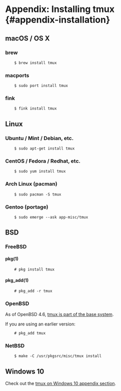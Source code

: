 # Appendix: Installing tmux {#appendix-installation}

## macOS / OS X

### brew

```
    $ brew install tmux
```
### macports

```
    $ sudo port install tmux
```
### fink

```
    $ fink install tmux
```
## Linux

### Ubuntu / Mint / Debian, etc.

```
    $ sudo apt-get install tmux
```
### CentOS / Fedora / Redhat, etc.

```
    $ sudo yum install tmux
```
### Arch Linux (pacman)

```
    $ sudo pacman -S tmux 
```
### Gentoo (portage)

```
    $ sudo emerge --ask app-misc/tmux
```
## BSD

### FreeBSD

#### pkg(1)

```
    # pkg install tmux
```
#### pkg_add(1)

```
    # pkg_add -r tmux
```
### OpenBSD

As of OpenBSD 4.6, [tmux is part of the base system](https://www.openbsd.org/46.html).

If you are using an earlier version:

```
    # pkg_add tmux
```
### NetBSD

```
    $ make -C /usr/pkgsrc/misc/tmux install
```
## Windows 10

Check out the [tmux on Windows 10 appendix section](99-windows-bash.md).

